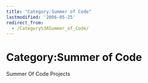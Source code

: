 ```yaml
---
title: "Category:Summer of Code"
lastmodified: '2006-05-25'
redirect_from:
  - /Category%3ASummer_of_Code/
---
```


Category:Summer of Code
=======================

Summer Of Code Projects
